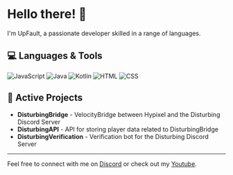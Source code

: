 # Hello there! 👋

I'm UpFault, a passionate developer skilled in a range of languages.

## 💻 Languages & Tools

![JavaScript](https://img.shields.io/badge/JavaScript-F7DF1E?style=for-the-badge&logo=javascript&logoColor=black)
![Java](https://img.shields.io/badge/Java-ED8B00?style=for-the-badge&logo=java&logoColor=white)
![Kotlin](https://img.shields.io/badge/Kotlin-0095D5?style=for-the-badge&logo=kotlin&logoColor=white)
![HTML](https://img.shields.io/badge/HTML-E34F26?style=for-the-badge&logo=html5&logoColor=white)
![CSS](https://img.shields.io/badge/CSS-1572B6?style=for-the-badge&logo=css3&logoColor=white)

## 🚀 Active Projects

- **DisturbingBridge** - VelocityBridge between Hypixel and the Disturbing Discord Server
- **DisturbingAPI** - API for storing player data related to DisturbingBridge
- **DisturbingVerification** - Verification bot for the Disturbing Discord Server

---

Feel free to connect with me on [Discord](https://discordapp.com/users/717423042111996015) or check out my [Youtube](https://www.youtube.com/@UpFault).
